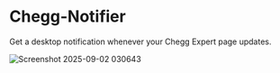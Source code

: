# Chegg-Notifier
Get a desktop notification whenever your Chegg Expert page updates.

![Screenshot 2025-09-02 030643](https://github.com/user-attachments/assets/61fcf7cc-9ee5-4c47-9019-021076bb02c8)
